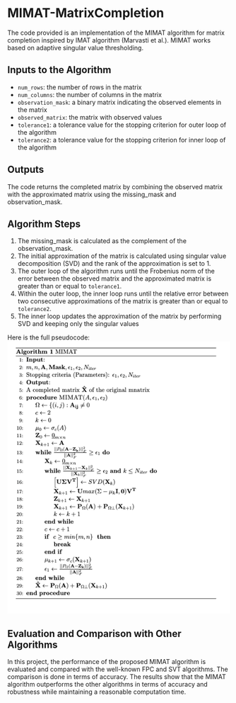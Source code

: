 # MIMAT-MatrixCompletion

The code provided is an implementation of the MIMAT algorithm for matrix completion inspired by IMAT algorithm (Marvasti et al.). MIMAT works based on adaptive singular value thresholding.

## Inputs to the Algorithm
- `num_rows`: the number of rows in the matrix
- `num_columns`: the number of columns in the matrix
- `observation_mask`: a binary matrix indicating the observed elements in the matrix
- `observed_matrix`: the matrix with observed values
- `tolerance1`: a tolerance value for the stopping criterion for outer loop of the algorithm
- `tolerance2`: a tolerance value for the stopping criterion for inner loop of the algorithm


## Outputs
The code returns the completed matrix by combining the observed matrix with the approximated matrix using the missing_mask and observation_mask. 

## Algorithm Steps
1. The missing_mask is calculated as the complement of the observation_mask.
2. The initial approximation of the matrix is calculated using singular value decomposition (SVD) and the rank of the approximation is set to 1.
3. The outer loop of the algorithm runs until the Frobenius norm of the error between the observed matrix and the approximated matrix is greater than or equal to `tolerance1`.
4. Within the outer loop, the inner loop runs until the relative error between two consecutive approximations of the matrix is greater than or equal to `tolerance2`.
5. The inner loop updates the approximation of the matrix by performing SVD and keeping only the singular values

Here is the full pseudocode:
![pseudocode](https://github.com/soroushsheikh/MIMAT-MatrixCompletion/blob/main/material/pseudocode.png)

## Evaluation and Comparison with Other Algorithms

In this project, the performance of the proposed MIMAT algorithm is evaluated and compared with the well-known FPC and SVT algorithms. The comparison is done in terms of accuracy. The results show that the MIMAT algorithm outperforms the other algorithms in terms of accuracy and robustness while maintaining a reasonable computation time.
